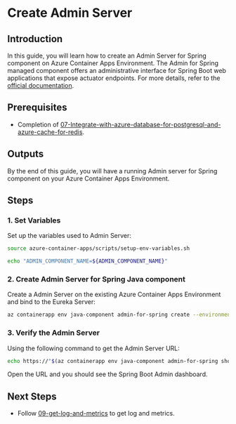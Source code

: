 # Create Admin Server
## Introduction
In this guide, you will learn how to create an Admin Server for Spring component on Azure Container Apps Environment. The Admin for Spring managed component offers an administrative interface for Spring Boot web applications that expose actuator endpoints. For more details, refer to the [official documentation](https://learn.microsoft.com/azure/container-apps/java-admin-for-spring-usage).

## Prerequisites

- Completion of [07-Integrate-with-azure-database-for-postgresql-and-azure-cache-for-redis](./07-Integrate-with-azure-database-for-postgresql-and-azure-cache-for-redis.md).

## Outputs

By the end of this guide, you will have a running Admin server for Spring component on your Azure Container Apps Environment.

## Steps

### 1. Set Variables
Set up the variables used to Admin Server:
```bash
source azure-container-apps/scripts/setup-env-variables.sh

echo "ADMIN_COMPONENT_NAME=${ADMIN_COMPONENT_NAME}"
```

### 2. Create Admin Server for Spring Java component
Create a Admin Server on the existing Azure Container Apps Environment and bind to the Eureka Server:
```bash
az containerapp env java-component admin-for-spring create --environment $ENVIRONMENT --resource-group $RESOURCE_GROUP --name $ADMIN_COMPONENT_NAME --min-replicas 1 --max-replicas 1 --bind $EUREKA_COMPONENT_NAME
```
### 3. Verify the Admin Server
Using the following command to get the Admin Server URL:
```bash
echo https://"$(az containerapp env java-component admin-for-spring show --environment $ENVIRONMENT --resource-group $RESOURCE_GROUP --name $ADMIN_COMPONENT_NAME --query properties.ingress.fqdn -o tsv)"
```
Open the URL and you should see the Spring Boot Admin dashboard.

## Next Steps

- Follow [09-get-log-and-metrics](./09-get-log-and-metrics.md) to get log and metrics.